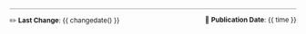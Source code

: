 <div class="docinfo print-site-plugin-ignore" style="position:relative; margin-top:3em; padding-bottom: 3em; padding-top: 1em; font-size: smaller; border-top: 2px solid #cccccc">
    <spans>
        ✏️ <b>Last Change</b>: {{ changedate() }}
    </span>
    <span style="position:absolute; right:0">
        📖 <b>Publication Date</b>: {{ time }}
    </span>
</div>
